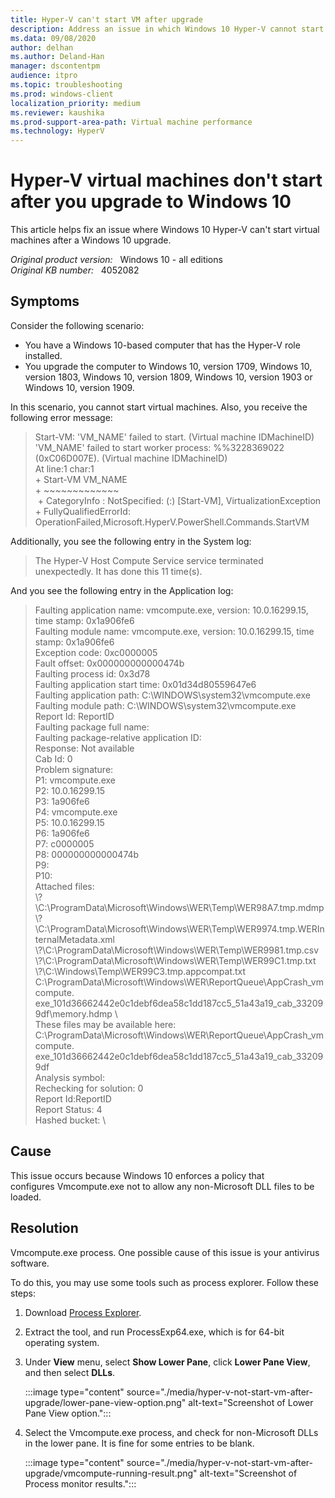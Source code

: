 ```yaml
---
title: Hyper-V can't start VM after upgrade
description: Address an issue in which Windows 10 Hyper-V cannot start virtual machines after a Windows 10 upgrade.
ms.data: 09/08/2020
author: delhan
ms.author: Deland-Han
manager: dscontentpm
audience: itpro
ms.topic: troubleshooting
ms.prod: windows-client
localization_priority: medium
ms.reviewer: kaushika
ms.prod-support-area-path: Virtual machine performance
ms.technology: HyperV  
---
```

# Hyper-V virtual machines don't start after you upgrade to Windows 10

This article helps fix an issue where Windows 10 Hyper-V can't start virtual machines after a Windows 10 upgrade.

_Original product version:_ &nbsp; Windows 10 - all editions  
_Original KB number:_ &nbsp; 4052082

## Symptoms

Consider the following scenario:

- You have a Windows 10-based computer that has the Hyper-V role installed.
- You upgrade the computer to Windows 10, version 1709, Windows 10, version 1803, Windows 10, version 1809, Windows 10, version 1903 or Windows 10, version 1909.

In this scenario, you cannot start virtual machines. Also, you receive the following error message:

> Start-VM: 'VM_NAME' failed to start. (Virtual machine IDMachineID)  
> 'VM_NAME' failed to start worker process: %%3228369022 (0xC06D007E). (Virtual machine IDMachineID)  
> At line:1 char:1  
> \+ Start-VM VM_NAME  
> \+ ~~~~~~~~~~~~~  
> \+ CategoryInfo : NotSpecified: (:) [Start-VM], VirtualizationException  
> \+ FullyQualifiedErrorId: OperationFailed,Microsoft.HyperV.PowerShell.Commands.StartVM

Additionally, you see the following entry in the System log:

> The Hyper-V Host Compute Service service terminated unexpectedly. It has done this 11 time(s).

And you see the following entry in the Application log:

> Faulting application name: vmcompute.exe, version: 10.0.16299.15, time stamp: 0x1a906fe6  
Faulting module name: vmcompute.exe, version: 10.0.16299.15, time stamp: 0x1a906fe6  
Exception code: 0xc0000005  
Fault offset: 0x000000000000474b  
Faulting process id: 0x3d78  
Faulting application start time: 0x01d34d80559647e6  
Faulting application path: C:\WINDOWS\system32\vmcompute.exe  
Faulting module path: C:\WINDOWS\system32\vmcompute.exe  
Report Id: ReportID  
Faulting package full name:  
Faulting package-relative application ID:  
Response: Not available  
Cab Id: 0  
Problem signature:  
P1: vmcompute.exe  
P2: 10.0.16299.15  
P3: 1a906fe6  
P4: vmcompute.exe  
P5: 10.0.16299.15  
P6: 1a906fe6  
P7: c0000005  
P8: 000000000000474b  
P9:  
P10:  
Attached files:  
\\?\C:\ProgramData\Microsoft\Windows\WER\Temp\WER98A7.tmp.mdmp  
\\?\C:\ProgramData\Microsoft\Windows\WER\Temp\WER9974.tmp.WERInternalMetadata.xml  
\\?\C:\ProgramData\Microsoft\Windows\WER\Temp\WER9981.tmp.csv  
\\?\C:\ProgramData\Microsoft\Windows\WER\Temp\WER99C1.tmp.txt  
\\?\C:\Windows\Temp\WER99C3.tmp.appcompat.txt  
C:\ProgramData\Microsoft\Windows\WER\ReportQueue\AppCrash_vmcompute.  exe_101d36662442e0c1debf6dea58c1dd187cc5_51a43a19_cab_332099df\memory.hdmp \  
These files may be available here:  
C:\ProgramData\Microsoft\Windows\WER\ReportQueue\AppCrash_vmcompute.  exe_101d36662442e0c1debf6dea58c1dd187cc5_51a43a19_cab_332099df  
Analysis symbol:  
Rechecking for solution: 0  
Report Id:ReportID  
Report Status: 4  
Hashed bucket: \

## Cause

This issue occurs because Windows 10 enforces a policy that configures Vmcompute.exe not to allow any non-Microsoft DLL files to be loaded.

## Resolution

Vmcompute.exe process. One possible cause of this issue is your antivirus software.

To do this, you may use some tools such as process explorer. Follow these steps:

1. Download [Process Explorer](/sysinternals/downloads/process-explorer).
2. Extract the tool, and run ProcessExp64.exe, which is for 64-bit operating system.
3. Under **View** menu, select **Show Lower Pane**, click **Lower Pane View**, and then select **DLLs**.

    :::image type="content" source="./media/hyper-v-not-start-vm-after-upgrade/lower-pane-view-option.png" alt-text="Screenshot of Lower Pane View option.":::

4. Select the Vmcompute.exe process, and check for non-Microsoft DLLs in the lower pane. It is fine for some entries to be blank.

    :::image type="content" source="./media/hyper-v-not-start-vm-after-upgrade/vmcompute-running-result.png" alt-text="Screenshot of Process monitor results.":::
